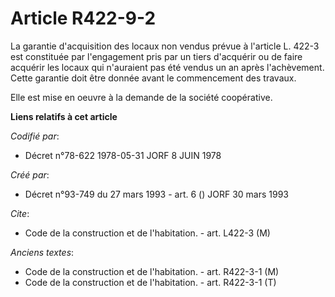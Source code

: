 # Article R422-9-2

La garantie d'acquisition des locaux non vendus prévue à l'article L. 422-3 est constituée par l'engagement pris par un tiers
d'acquérir ou de faire acquérir les locaux qui n'auraient pas été vendus un an après l'achèvement. Cette garantie doit être
donnée avant le commencement des travaux.

Elle est mise en oeuvre à la demande de la société coopérative.

**Liens relatifs à cet article**

_Codifié par_:

  - Décret n°78-622 1978-05-31 JORF 8 JUIN 1978

_Créé par_:

  - Décret n°93-749 du 27 mars 1993 - art. 6 () JORF 30 mars 1993

_Cite_:

  - Code de la construction et de l'habitation. - art. L422-3 (M)

_Anciens textes_:

  - Code de la construction et de l'habitation. - art. R422-3-1 (M)
  - Code de la construction et de l'habitation. - art. R422-3-1 (T)
